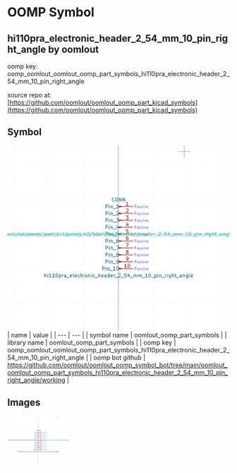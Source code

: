 # OOMP Symbol  
## hi110pra_electronic_header_2_54_mm_10_pin_right_angle  by oomlout  
  
oomp key: oomp_oomlout_oomlout_oomp_part_symbols_hi110pra_electronic_header_2_54_mm_10_pin_right_angle  
  
source repo at: [https://github.com/oomlout/oomlout_oomp_part_kicad_symbols](https://github.com/oomlout/oomlout_oomp_part_kicad_symbols)  
## Symbol  
  
[![working.png](working_600.png)](working.png)  
| name | value | 
| --- | --- | 
| symbol name | oomlout_oomp_part_symbols | 
| library name | oomlout_oomp_part_symbols | 
| oomp key | oomp_oomlout_oomlout_oomp_part_symbols_hi110pra_electronic_header_2_54_mm_10_pin_right_angle | 
| oomp bot github | https://github.com/oomlout/oomlout_oomp_symbol_bot/tree/main/oomlout_oomlout_oomp_part_symbols_hi110pra_electronic_header_2_54_mm_10_pin_right_angle/working | 
## Images  
  
[![working.png](working_140.png)](working.png)  

